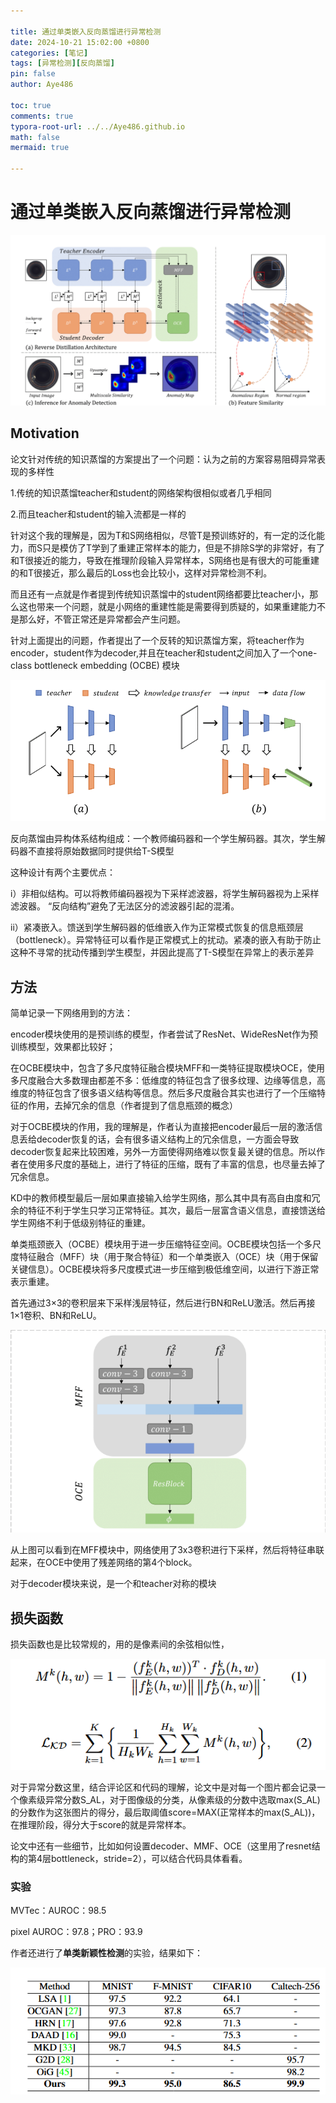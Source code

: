 ```yaml
---

title: 通过单类嵌入反向蒸馏进行异常检测 
date: 2024-10-21 15:02:00 +0800
categories: [笔记]
tags: [异常检测][反向蒸馏]
pin: false
author: Aye486

toc: true
comments: true
typora-root-url: ../../Aye486.github.io
math: false
mermaid: true

---
```






# 通过单类嵌入反向蒸馏进行异常检测

![image-20241021155408038](/assets/blog_res/2024-10-21-Reverse-Distillation.assets/image-20241021155408038.png)



## Motivation

论文针对传统的知识蒸馏的方案提出了一个问题：认为之前的方案容易阻碍异常表现的多样性

1.传统的知识蒸馏teacher和student的网络架构很相似或者几乎相同

2.而且teacher和student的输入流都是一样的

针对这个我的理解是，因为T和S网络相似，尽管T是预训练好的，有一定的泛化能力，而S只是模仿了T学到了重建正常样本的能力，但是不排除S学的非常好，有了和T很接近的能力，导致在推理阶段输入异常样本，S网络也是有很大的可能重建的和T很接近，那么最后的Loss也会比较小，这样对异常检测不利。

而且还有一点就是作者提到传统知识蒸馏中的student网络都要比teacher小，那么这也带来一个问题，就是小网络的重建性能是需要得到质疑的，如果重建能力不是那么好，不管正常还是异常都会产生问题。

针对上面提出的问题，作者提出了一个反转的知识蒸馏方案，将teacher作为encoder，student作为decoder,并且在teacher和student之间加入了一个one-class bottleneck embedding (OCBE) 模块

![Snipaste_2024-10-29_09-28-27](/assets/blog_res/2024-10-21-Reverse-Distillation.assets/Snipaste_2024-10-29_09-28-27.png)

反向蒸馏由异构体系结构组成：一个教师编码器和一个学生解码器。其次，学生解码器不直接将原始数据同时提供给T-S模型

这种设计有两个主要优点：

i）非相似结构。可以将教师编码器视为下采样滤波器，将学生解码器视为上采样滤波器。 “反向结构”避免了无法区分的滤波器引起的混淆。

ii）紧凑嵌入。馈送到学生解码器的低维嵌入作为正常模式恢复的信息瓶颈层（bottleneck）。异常特征可以看作是正常模式上的扰动。紧凑的嵌入有助于防止这种不寻常的扰动传播到学生模型，并因此提高了T-S模型在异常上的表示差异

## 方法

简单记录一下网络用到的方法：

encoder模块使用的是预训练的模型，作者尝试了ResNet、WideResNet作为预训练模型，效果都比较好；

在OCBE模块中，包含了多尺度特征融合模块MFF和一类特征提取模块OCE，使用多尺度融合大多数理由都差不多：低维度的特征包含了很多纹理、边缘等信息，高维度的特征包含了很多语义结构等信息。然后多尺度融合其实也进行了一个压缩特征的作用，去掉冗余的信息（作者提到了信息瓶颈的概念）

对于OCBE模块的作用，我的理解是，作者认为直接把encoder最后一层的激活信息丢给decoder恢复的话，会有很多语义结构上的冗余信息，一方面会导致decoder恢复起来比较困难，另外一方面使得网络难以恢复最关键的信息。所以作者在使用多尺度的基础上，进行了特征的压缩，既有了丰富的信息，也尽量去掉了冗余信息。

KD中的教师模型最后一层如果直接输入给学生网络，那么其中具有高自由度和冗余的特征不利于学生只学习正常特征。其次，最后一层富含语义信息，直接馈送给学生网络不利于低级别特征的重建。

单类瓶颈嵌入（OCBE）模块用于进一步压缩特征空间。OCBE模块包括一个多尺度特征融合（MFF）块（用于聚合特征）和一个单类嵌入（OCE）块（用于保留关键信息）。OCBE模块将多尺度模式进一步压缩到极低维空间，以进行下游正常表示重建。

首先通过3×3的卷积层来下采样浅层特征，然后进行BN和ReLU激活。然后再接1×1卷积、BN和ReLU。


![Snipaste_2024-10-29_09-29-43](/assets/blog_res/2024-10-21-Reverse-Distillation.assets/Snipaste_2024-10-29_09-29-43.png)

从上图可以看到在MFF模块中，网络使用了3x3卷积进行下采样，然后将特征串联起来，在OCE中使用了残差网络的第4个block。

对于decoder模块来说，是一个和teacher对称的模块

## 损失函数

损失函数也是比较常规的，用的是像素间的余弦相似性，

![Snipaste_2024-10-29_09-30-14](/assets/blog_res/2024-10-21-Reverse-Distillation.assets/Snipaste_2024-10-29_09-30-14.png)

对于异常分数这里，结合评论区和代码的理解，论文中是对每一个图片都会记录一个像素级异常分数S_AL，对于图像级的分类，从像素级的分数中选取max(S_AL)的分数作为这张图片的得分，最后取阈值score=MAX(正常样本的max(S_AL))，在推理阶段，得分大于score的就是异常样本。

论文中还有一些细节，比如如何设置decoder、MMF、OCE（这里用了resnet结构的第4层bottleneck，stride=2），可以结合代码具体看看。

### 实验

MVTec：AUROC：98.5

pixel AUROC：97.8；PRO：93.9

作者还进行了**单类新颖性检测**的实验，结果如下：

![image-20241021155440878-17294972830672](/assets/blog_res/2024-10-21-Reverse-Distillation.assets/image-20241021155440878-17294972830672.png)
